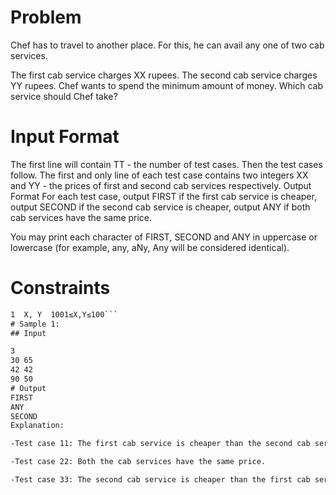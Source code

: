 # Problem
Chef has to travel to another place. For this, he can avail any one of two cab services.

The first cab service charges XX rupees.
The second cab service charges YY rupees.
Chef wants to spend the minimum amount of money. Which cab service should Chef take?

# Input Format
The first line will contain TT - the number of test cases. Then the test cases follow.
The first and only line of each test case contains two integers XX and YY - the prices of first and second cab services respectively.
Output Format
For each test case, output FIRST if the first cab service is cheaper, output SECOND if the second cab service is cheaper, output ANY if both cab services have the same price.

You may print each character of FIRST, SECOND and ANY in uppercase or lowercase (for example, any, aNy, Any will be considered identical).

# Constraints
```1 T  1001≤T≤100
1  X, Y  1001≤X,Y≤100```
# Sample 1:
## Input

3
30 65
42 42
90 50
# Output
FIRST
ANY
SECOND
Explanation:

-Test case 11: The first cab service is cheaper than the second cab service.

-Test case 22: Both the cab services have the same price.

-Test case 33: The second cab service is cheaper than the first cab service.
